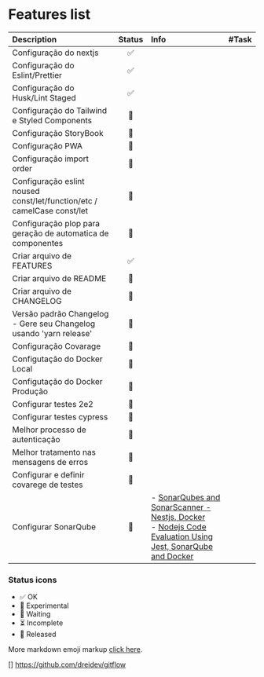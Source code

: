 # Features list

| Description                                                             | Status              | Info                                                                                                                                                                                                                                                                                | #Task |
|:------------------------------------------------------------------------|:--------------------|:------------------------------------------------------------------------------------------------------------------------------------------------------------------------------------------------------------------------------------------------------------------------------------|:------|
 | Configuração do nextjs                                                  | <center>✅</center>  |||
 | Configuração do Eslint/Prettier                                         | <center>✅</center>  |||
 | Configuração do Husk/Lint Staged                                        | <center>✅</center>  |||
 | Configuração do Tailwind e Styled Components                            | <center>🔲</center> |||
 | Configuração StoryBook                                                  | <center>🔲</center> |||
 | Configuração PWA                                                        | <center>🔲</center> |||
 | Configuração import order                                               | <center>🔲</center> |||
 | Configuração eslint noused const/let/function/etc / camelCase const/let | <center>🔲</center> |||
 | Configuração plop para geração de automatica de componentes             | <center>🔲</center> |||
 | Criar arquivo de FEATURES                                               | <center>✅</center>  |||
 | Criar arquivo de README                                                 | <center>🔲</center> |||
 | Criar arquivo de CHANGELOG                                              | <center>🔲</center> |||
 | Versão padrão Changelog - Gere seu Changelog usando 'yarn release'      | <center>🔲</center> |||
 | Configuração Covarage                                                   | <center>🔲</center> |||
 | Configutação do Docker Local                                            | <center>🔲</center> |||
 | Configutação do Docker Produção                                         | <center>🔲</center> |||
 | Configurar testes 2e2                                                   | <center>🔲</center> |||
 | Configurar testes cypress                                               | <center>🔲</center> |||
| Melhor processo de autenticação                                         | <center>🔲</center> |||
| Melhor tratamento nas mensagens de erros                                | <center>🔲</center> |||
| Configurar e definir covarege de testes                                 | <center>🔲</center> |||
| Configurar SonarQube                                                    | <center>🔲</center> | - [SonarQubes and SonarScanner - Nestjs, Docker](https://gist.github.com/tsabunkar/68bde97f226f8a1640b3ce66c4cf6f73) <br/> - [Nodejs Code Evaluation Using Jest, SonarQube and Docker](https://medium.com/swlh/nodejs-code-evaluation-using-jest-sonarqube-and-docker-f6b41b2c319d) ||

### Status icons
- ✅ OK
- 🔬 Experimental
- 🔲 Waiting
- ⏳ Incomplete
- 🚀 Released

More markdown emoji markup [click here](https://gist.github.com/rxaviers/7360908).


[] https://github.com/dreidev/gitflow
